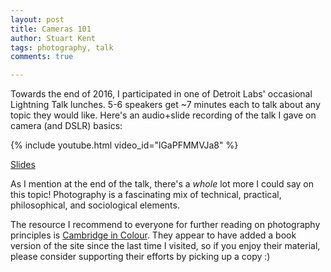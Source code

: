 ```yaml
---
layout: post
title: Cameras 101
author: Stuart Kent
tags: photography, talk
comments: true

---
```


Towards the end of 2016, I participated in one of Detroit Labs' occasional Lightning Talk lunches. 5-6 speakers get ~7 minutes each to talk about any topic they would like. Here's an audio+slide recording of the talk I gave on camera (and DSLR) basics:

{% include youtube.html video_id="lGaPFMMVJa8" %}

[Slides](https://speakerdeck.com/stkent/cameras-101-video)

As I mention at the end of the talk, there's a _whole_ lot more I could say on this topic! Photography is a fascinating mix of technical, practical, philosophical, and sociological elements.

The resource I recommend to everyone for further reading on photography principles is [Cambridge in Colour](http://www.cambridgeincolour.com/). They appear to have added a book version of the site since the last time I visited, so if you enjoy their material, please consider supporting their efforts by picking up a copy :)
